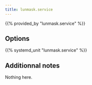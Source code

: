 ```yaml
---
title: lunmask.service
---
```


{{% provided_by "lunmask.service" %}}

## Options

{{% systemd_unit "lunmask.service" %}}

## Additionnal notes

Nothing here.